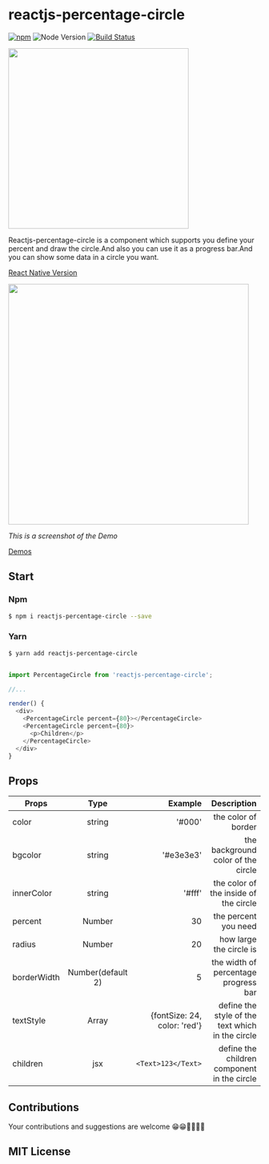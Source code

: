 # reactjs-percentage-circle

[![npm](https://img.shields.io/npm/v/reactjs-percentage-circle.svg?maxAge=2592000)]()
![Node Version](https://img.shields.io/node/v/reactjs-percentage-circle.svg "Node Version")
[![Build Status](https://travis-ci.org/JackPu/reactjs-percentage-circle.svg?branch=master)](https://travis-ci.org/JackPu/reactjs-percentage-circle)

<img width="360" src="http://img1.vued.vanthink.cn/vued51984c8d081502c58a7ef5c9bdda81e1.png"/>

Reactjs-percentage-circle is a component which supports you define your percent and draw the circle.And also you can use it as a progress bar.And you can show some data in a circle you want.

[React Native Version](https://github.com/JackPu/react-native-percentage-circle)


<img width="480" src="http://img1.vued.vanthink.cn/vuedc58a98ffa5a82311e9bb654c726e97e8.png"/>

*This is a screenshot of the Demo*

[Demos](http://events.jackpu.com/reactjs-percentage-circle/index.html)

## Start

### Npm

``` bash
$ npm i reactjs-percentage-circle --save
```

### Yarn

``` bash
$ yarn add reactjs-percentage-circle
```

``` js

import PercentageCircle from 'reactjs-percentage-circle';

//...

render() {
  <div>
    <PercentageCircle percent={80}></PercentageCircle>
    <PercentageCircle percent={80}>
      <p>Children</p>
    </PercentageCircle>
  </div>
}

```

## Props

| Props        | Type         | Example  | Description  |
| ------------- |:-------------:| -----:|----------:|
| color     | string | '#000' | the color of border |
| bgcolor     | string | '#e3e3e3' | the background color of the circle  |
| innerColor     | string | '#fff' | the color of the inside of the circle  |
| percent      | Number      |  30 | the percent you need |
| radius | Number     |    20 | how large the circle is |
| borderWidth | Number(default 2)     |    5 | the width of  percentage progress bar |
| textStyle | Array   | {fontSize: 24, color: 'red'} | define the style of the text which in the circle |
| children | jsx   | `<Text>123</Text>` | define the children component in the circle |

## Contributions

Your contributions and suggestions are welcome 😁😁🌹🌹🌠🌠

## MIT License




